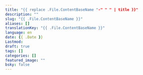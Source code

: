```yaml
---
title: "{{ replace .File.ContentBaseName "-" " " | title }}"
description: ""
slug: "{{ .File.ContentBaseName }}"
aliases: []
translationKey: "{{ .File.ContentBaseName }}"
language: en
date: {{ .Date }}
Lastmod: 
draft: true 
tags: []
categories: []
featured_image: ""
bsky: false
---
```

